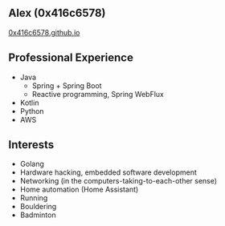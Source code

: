 ## Alex (0x416c6578)
[0x416c6578.github.io](https://0x416c6578.github.io)

## Professional Experience
- Java
  - Spring + Spring Boot
  - Reactive programming, Spring WebFlux
- Kotlin
- Python
- AWS

## Interests
- Golang
- Hardware hacking, embedded software development
- Networking (in the computers-taking-to-each-other sense)
- Home automation (Home Assistant)
- Running
- Bouldering
- Badminton
